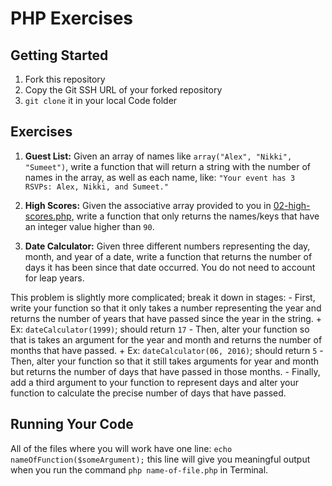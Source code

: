 # PHP Exercises

## Getting Started

1. Fork this repository
2. Copy the Git SSH URL of your forked repository
3. `git clone` it in your local Code folder

## Exercises

1. **Guest List:** Given an array of names like `array("Alex", "Nikki", "Sumeet")`, write a function that will return a string with the number of names in the array, as well as each name, like: `"Your event has 3 RSVPs: Alex, Nikki, and Sumeet."`

2. **High Scores:** Given the associative array provided to you in [02-high-scores.php](./02-high-scores.php), write a function that only returns the names/keys that have an integer value higher than `90`.

3. **Date Calculator:** Given three different numbers representing the day, month, and year of a date, write a function that returns the number of days it has been since that date occurred. You do not need to account for leap years. 

This problem is slightly more complicated; break it down in stages:
    - First, write your function so that it only takes a number representing the year and returns the number of years that have passed since the year in the string.
        + Ex: `dateCalculator(1999)`; should return `17`
    - Then, alter your function so that is takes an argument for the year and month and returns the number of months that have passed.
        + Ex: `dateCalculator(06, 2016)`; should return `5`
    - Then, alter your function so that it still takes arguments for year and month but returns the number of days that have passed in those months. 
    - Finally, add a third argument to your function to represent days and alter your function to calculate the precise number of days that have passed.

## Running Your Code

All of the files where you will work have one line: `echo nameOfFunction($someArgument);` this line will give you meaningful output when you run the command `php name-of-file.php` in Terminal.

